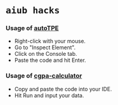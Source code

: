 # `aiub hacks`

### Usage of [autoTPE](https://github.com/mdnrkn/aiub-hacks/blob/master/autoTPE.js)

- Right-click with your mouse.
- Go to "Inspect Element".
- Click on the Console tab.
- Paste the code and hit Enter.

### Usage of [cgpa-calculator](https://github.com/mdnrkn/aiub-hacks/blob/master/cgpa-calculator.cpp)  

- Copy and paste the code into your IDE.
- Hit Run and input your data.
